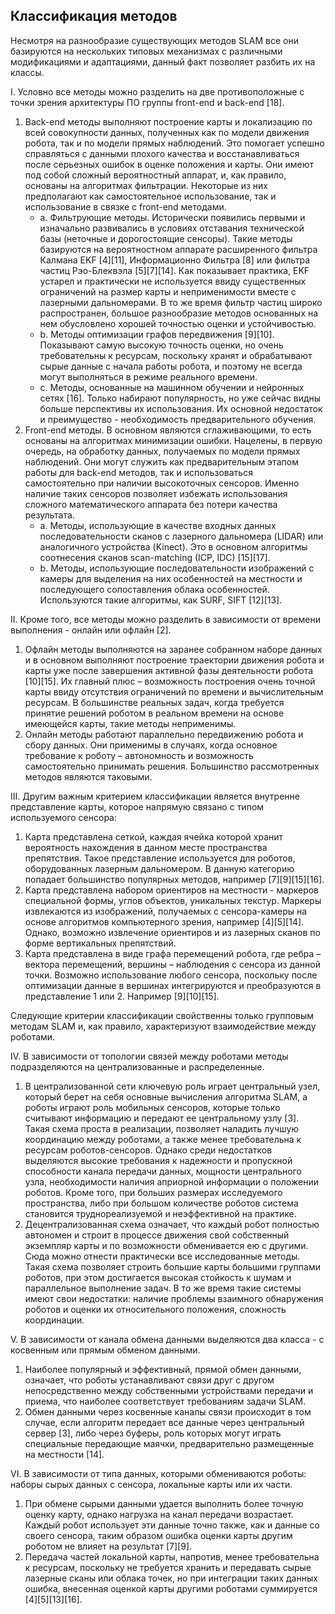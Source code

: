 ## Классификация методов

Несмотря на разнообразие существующих методов SLAM все они базируются на нескольких типовых механизмах с различными модификациями и адаптациями, данный факт позволяет разбить их на классы. 

I. Условно все методы можно разделить на две противоположные с точки зрения архитектуры ПО группы front-end и back-end [18].
   1. Back-end методы выполняют построение карты и локализацию по всей совокупности данных, полученных как по модели движения робота, так и по модели прямых наблюдений. Это помогает успешно справляться с данными плохого качества и восстанавливаться после серьезных ошибок в оценке положения и карты. Они имеют под собой сложный вероятностный аппарат, и, как правило, основаны на алгоритмах фильтрации. Некоторые из них предполагают как самостоятельное использование, так и использование в связке с front-end методами.
      * a. Фильтрующие методы. Исторически появились первыми и изначально развивались в условиях отставания технической базы (неточные и дорогостоящие сенсоры). Такие методы базируются на вероятностном аппарате расширенного фильтра Калмана EKF [4][11], Информационно Фильтра [8] или фильтра частиц Рэо-Блеквэла [5][7][14]. Как показывает практика, EKF устарел и практически не используется ввиду существенных ограничений на размер карты и неприменимости вместе с лазерными дальномерами. В то же время фильтр частиц широко распространен, большое разнообразие методов основанных на нем обусловлено хорошей точностью оценки и устойчивостью.
      * b. Методы оптимизации графов передвижения [9][10]. Показывают самую высокую точность оценки, но очень требовательны к ресурсам, поскольку хранят и обрабатывают сырые данные с начала работы робота, и поэтому не всегда могут выполняться в режиме реального времени.
      * c. Методы, основанные на машинном обучении и нейронных сетях [16]. Только набирают популярность, но уже сейчас видны больше перспективы их использования. Их основной недостаток и преимущество - необходимость предварительного обучения.
   2. Front-end методы. В основном являются сглаживающими, то есть основаны на алгоритмах минимизации ошибки. Нацелены, в первую очередь, на обработку данных, получаемых по модели прямых наблюдений. Они могут служить как предварительным этапом работы для back-end методов, так и использоваться самостоятельно при наличии высокоточных сенсоров. Именно наличие таких сенсоров позволяет избежать использования сложного математического аппарата без потери качества результата.
      * a. Методы, использующие в качестве входных данных последовательности сканов с лазерного дальномера (LIDAR) или аналогичного устройства (Kinect). Это в основном алгоритмы соотнесения сканов scan-matching (ICP, IDC) [15][17].
      * b. Методы, использующие последовательности изображений с камеры для выделения на них особенностей на местности и последующего сопоставления облака особенностей. Используются такие алгоритмы, как SURF, SIFT [12][13].

II. Кроме того, все методы можно разделить в зависимости от времени выполнения - онлайн или офлайн [2]. 
   1. Офлайн методы выполняются на заранее собранном наборе данных и в основном выполняют построение траектории движения робота и карты уже после завершения активной фазы деятельности робота [10][15]. Их главный плюс – возможность построения очень точной карты ввиду отсутствия ограничений по времени и вычислительным ресурсам. В большинстве реальных задач, когда требуется принятие решений роботом в реальном времени на основе имеющейся карты, такие методы неприменимы.
   2. Онлайн методы работают параллельно передвижению робота и сбору данных. Они применимы в случаях, когда основное требование к роботу – автономность и возможность самостоятельно принимать решения. Большинство рассмотренных методов являются таковыми.

III. Другим важным критерием классификации является внутренне представление карты, которое напрямую связано с типом используемого сенсора:
   1. Карта представлена сеткой, каждая ячейка которой хранит вероятность нахождения в данном месте пространства препятствия. Такое представление используется для роботов, оборудованных лазерным дальномером. В данную категорию попадает большинство популярных методов, например [7][9][15][16].
   2. Карта представлена набором ориентиров на местности - маркеров специальной формы, углов объектов, уникальных текстур. Маркеры извлекаются из изображений, получаемых с сенсора-камеры на основе алгоритмов компьютерного зрения, например [4][5][14]. Однако, возможно извлечение ориентиров и из лазерных сканов по форме вертикальных препятствий.
   3. Карта представлена в виде графа перемещений робота, где ребра – вектора перемещений, вершины – наблюдения c сенсора из данной точки. Возможно использование любого сенсора, поскольку после оптимизации данные в вершинах интегрируются и преобразуются в представление 1 или 2. Например [9][10][15].
 
Следующие критерии классификации свойственны только групповым методам SLAM и, как правило, характеризуют взаимодействие между роботами.
 
IV. В зависимости от топологии связей между роботами методы подразделяются на централизованные и распределенные.  
   1. В централизованной сети ключевую роль играет центральный узел, который берет на себя основные вычисления алгоритма SLAM, а роботы играют роль мобильных сенсоров, которые только считывают информацию и передают ее центральному узлу [3]. Такая схема проста в реализации, позволяет наладить лучшую координацию между роботами, а также менее требовательна к ресурсам роботов-сенсоров. Однако среди недостатков выделяются высокие требования к надежности и пропускной способности канала передачи данных, мощности центрального узла, необходимости наличия априорной информации о положении роботов. Кроме того, при больших размерах исследуемого пространства, либо при большом количестве роботов система становится труднореализуемой и неэффективной на практике.
   2. Децентрализованная схема означает, что каждый робот полностью автономен и строит в процессе движения свой собственный экземпляр карты и по возможности обменивается ею с другими. Сюда можно отнести практически все исследованные методы. Такая схема позволяет строить большие карты большими группами роботов, при этом достигается высокая стойкость к шумам и параллельное выполнение задач. В то же время такие системы имеют свои недостатки: наличие проблемы взаимного обнаружения роботов и оценки их относительного положения, сложность координации.

V. В зависимости от канала обмена данными выделяются два класса - с косвенным или прямым обменом данными. 
   1. Наиболее популярный и эффективный, прямой обмен данными, означает, что роботы устанавливают связи друг с другом непосредственно между собственными устройствами передачи и приема, что наиболее соответствует требованиям задачи SLAM. 
   2. Обмен данными через косвенные каналы связи происходит в том случае, если алгоритм передает все данные через центральный сервер [3], либо через буферы, роль которых могут играть специальные передающие маячки, предварительно размещенные на местности [14].

VI. В зависимости от типа данных, которыми обмениваются роботы: наборы сырых данных с сенсора, локальные карты или их части. 
   1. При обмене сырыми данными удается выполнить более точную оценку карту, однако нагрузка на канал передачи возрастает. Каждый робот использует эти данные точно также, как и данные со своего сенсора, таким образом ошибка оценки карты другим роботом не влияет на результат [7][9].
   2. Передача частей локальной карты, напротив, менее требовательна к ресурсам, поскольку не требуется хранить и передавать сырые лазерные сканы или облака точек, но при интеграции таких данных ошибка, внесенная оценкой карты другими роботами суммируется [4][5][13][16].